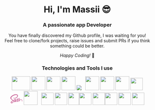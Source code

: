 <h1 align="center"> Hi, I'm Massii 😎 </h1>
<h3 align="center">A passionate app Developer   </h3>

<div align="center">
You have finally discovered my Github profile, I was waiting for you! <br>
Feel free to clone/fork projects, raise issues and submit PRs if you think something could be better. <br>

<i>Happy Coding!</i> 🚀

<div align="center">
<h3>Technologies and Tools I use</h3> 
  
<a target="_blank"><img src="https://res.cloudinary.com/avatarhzh/image/upload/v1523067665/portfolio/tech-stack/nextjs.png"  width="60" height="45"/></a>
    <a  target="_blank"> <img src="https://img.icons8.com/color/48/000000/html-5.png"  width="45" height="45"/> </a> 
    <a target="_blank"> <img src="https://img.icons8.com/color/48/000000/css3.png"  width="45" height="45"/> </a> 
    <a target="_blank"> <img src="https://img.icons8.com/color/48/000000/javascript.png"  width="45" height="45"/> </a> 
    <a style="padding-right:8px;" target="_blank"> <img src="https://img.icons8.com/fluent/50/000000/mysql-logo.png"/> </a>
  <a  target="_blank"> <img src="https://www.vectorlogo.zone/logos/php/php-icon.svg"  width="45" height="45"/> </a> 
    <a target="_blank"> <img src="https://img.icons8.com/color/48/000000/python.png"  width="45" height="45"/> </a> 
    <a target="_blank"> <img src="https://img.icons8.com/color/48/000000/bootstrap.png"  width="45" height="45"/> </a><a target="_blank"> <img src="https://vasterra.com/blog/wp-content/uploads/2021/08/Tailwind-img.png"  width="40" height="40"/> </a>  
<a  target="_blank"> <img src="https://raw.githubusercontent.com/devicons/devicon/master/icons/sass/sass-original.svg" alt="sass" width="40" height="40"/> </a>
    <a style="padding-right:8px;" target="_blank"> <img src="https://img.icons8.com/color/48/000000/nodejs.png" width="45" height="45"/> </a> 
    <a target="_blank"><img src="https://img.icons8.com/officel/50/000000/react.png" width="40" height="40"/></a><a target="_blank"> <img src="https://img.icons8.com/color/48/000000/redux.png" width="40" height="40"/> </a><a target="_blank"><img src="https://cdn.freebiesupply.com/logos/large/2x/graphql-logo-png-transparent.png"  width="35" height="40"/></a><a target="_blank"><img src="https://img.icons8.com/color/48/000000/firebase.png" width="40" height="40"/> </a><a target="_blank"><img src="https://img.icons8.com/color/48/000000/mongodb.png"  width="40" height="40"/></a><a target="_blank"><img src="https://iconape.com/wp-content/png_logo_vector/socket-io-logo.png"  width="40" height="40"/></a> <a target="_blank"><img src="https://img.icons8.com/fluency/344/docker.png"  width="40" height="40"/></a> <a target="_blank"><img src="https://img.icons8.com/color/344/postgreesql.png"  width="40" height="40"/></a>
    
</div>
  
